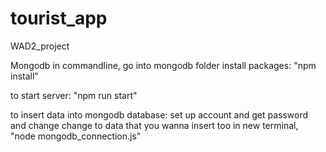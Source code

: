 # tourist_app
WAD2_project


Mongodb 
in commandline, go into mongodb folder
install packages:
"npm install"

to start server:
"npm run start"

to insert data into mongodb database:
set up account and get password and change 
change to data that you wanna insert too
in new terminal,
"node mongodb_connection.js"